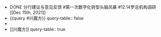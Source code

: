 - DONE 分行建议与意见反馈 #第一次数字化转型头脑风暴 #12.14罗总机构调研 [[Dec 15th, 2021]]
- {{query #兴魔方}}
  query-table:: false
-
- [[兴魔方]]
  query-table:: true